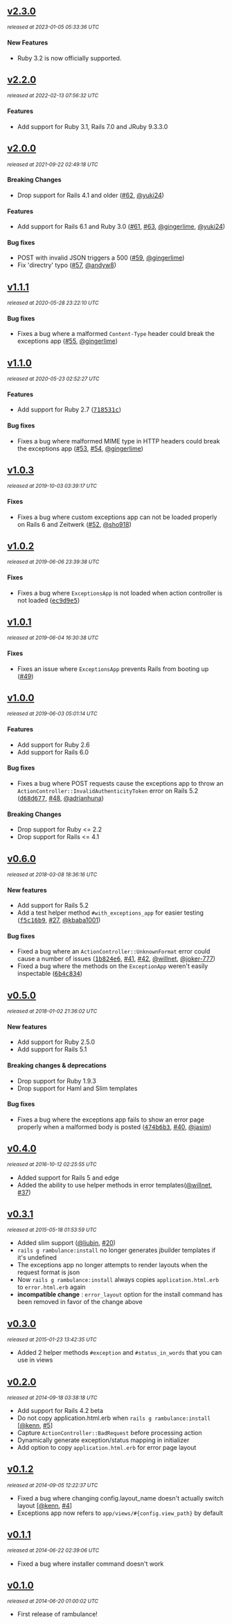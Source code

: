 ## [v2.3.0](https://github.com/yuki24/rambulance/tree/v2.3.0)

_<sup>released at 2023-01-05 05:33:36 UTC</sup>_

#### New Features

- Ruby 3.2 is now officially supported.

## [v2.2.0](https://github.com/yuki24/rambulance/tree/v2.2.0)

_<sup>released at 2022-02-13 07:56:32 UTC</sup>_

#### Features

- Add support for Ruby 3.1, Rails 7.0 and JRuby 9.3.3.0

## [v2.0.0](https://github.com/yuki24/rambulance/tree/v2.0.0)

_<sup>released at 2021-09-22 02:49:18 UTC</sup>_

#### Breaking Changes

- Drop support for Rails 4.1 and older ([#62](https://github.com/yuki24/rambulance/pull/62), [@yuki24](https://github.com/yuki24))

#### Features

- Add support for Rails 6.1 and Ruby 3.0 ([#61](https://github.com/yuki24/rambulance/pull/61), [#63](https://github.com/yuki24/rambulance/pull/63), [@gingerlime](https://github.com/gingerlime), [@yuki24](https://github.com/yuki24))

#### Bug fixes

- POST with invalid JSON triggers a 500 ([#59](https://github.com/yuki24/rambulance/pull/59), [@gingerlime](https://github.com/gingerlime))
- Fix 'directry' typo ([#57](https://github.com/yuki24/rambulance/pull/57), [@andyw8](https://github.com/andyw8))

## [v1.1.1](https://github.com/yuki24/rambulance/tree/v1.1.1)

_<sup>released at 2020-05-28 23:22:10 UTC</sup>_

#### Bug fixes

- Fixes a bug where a malformed `Content-Type` header could break the exceptions app ([#55](https://github.com/yuki24/rambulance/pull/55), [@gingerlime](https://github.com/gingerlime))

## [v1.1.0](https://github.com/yuki24/rambulance/tree/v1.1.0)

_<sup>released at 2020-05-23 02:52:27 UTC</sup>_

#### Features

- Add support for Ruby 2.7 ([<tt>718531c</tt>](https://github.com/yuki24/rambulance/commit/718531c45b61d01dce91f401fd81dd6aefdefb31))

#### Bug fixes

- Fixes a bug where malformed MIME type in HTTP headers could break the exceptions app ([#53](https://github.com/yuki24/rambulance/issues/53), [#54](https://github.com/yuki24/rambulance/pull/54), [@gingerlime](https://github.com/gingerlime))

## [v1.0.3](https://github.com/yuki24/rambulance/tree/v1.0.3)

_<sup>released at 2019-10-03 03:39:17 UTC</sup>_

#### Fixes

- Fixes a bug where custom exceptions app can not be loaded properly on Rails 6 and Zeitwerk ([#52](https://github.com/yuki24/rambulance/issues/52), [@sho918](https://github.com/sho918))

## [v1.0.2](https://github.com/yuki24/rambulance/tree/v1.0.2)

_<sup>released at 2019-06-06 23:39:38 UTC</sup>_

#### Fixes

- Fixes a bug where `ExceptionsApp` is not loaded when action controller is not loaded ([<tt>ec9d9e5</tt>](https://github.com/yuki24/rambulance/commit/ec9d9e5de98eeec501042a0bbb95ae8ac8d7b4e3))

## [v1.0.1](https://github.com/yuki24/rambulance/tree/v1.0.1)

_<sup>released at 2019-06-04 16:30:38 UTC</sup>_

#### Fixes

- Fixes an issue where `ExceptionsApp` prevents Rails from booting up ([#49](https://github.com/yuki24/rambulance/issues/49))

## [v1.0.0](https://github.com/yuki24/rambulance/tree/v1.0.0)

_<sup>released at 2019-06-03 05:01:14 UTC</sup>_

#### Features

- Add support for Ruby 2.6
- Add support for Rails 6.0

#### Bug fixes

- Fixes a bug where POST requests cause the exceptions app to throw an `ActionController::InvalidAuthenticityToken` error on Rails 5.2 ([<tt>d68d677</tt>](https://github.com/yuki24/rambulance/commit/d68d677de75059fa09f70e37c97f4bae95885c53), [#48](https://github.com/yuki24/rambulance/issues/48), [@adrianhuna](https://github.com/adrianhuna))

#### Breaking Changes

- Drop support for Ruby \<= 2.2
- Drop support for Rails \<= 4.1

## [v0.6.0](https://github.com/yuki24/rambulance/tree/v0.6.0)

_<sup>released at 2018-03-08 18:36:16 UTC</sup>_

#### New features

- Add support for Rails 5.2
- Add a test helper method `#with_exceptions_app` for easier testing ([<tt>f5c16b9</tt>](https://github.com/yuki24/rambulance/commit/f5c16b90ecf5eb4903faa30d760bf5863441e9c5), [#27](https://github.com/yuki24/rambulance/pull/27), [@kbaba1001](https://github.com/kbaba1001))

#### Bug fixes

- Fixed a bug where an `ActionController::UnknownFormat` error could cause a number of issues ([<tt>1b824e6</tt>](https://github.com/yuki24/rambulance/commit/1b824e6c170479ed90e24df1680dd2dec7c98160), [#41](https://github.com/yuki24/rambulance/issues/41), [#42](https://github.com/yuki24/rambulance/pull/42), [@willnet](https://github.com/willnet), [@joker-777](https://github.com/joker-777))
- Fixed a bug where the methods on the `ExceptionApp` weren't easily inspectable ([<tt>6b4c834</tt>](https://github.com/yuki24/rambulance/commit/6b4c834bb0b8e81f619d9f598310ce68f4f9c66b))

## [v0.5.0](https://github.com/yuki24/rambulance/tree/v0.5.0)

_<sup>released at 2018-01-02 21:36:02 UTC</sup>_

#### New features

- Add support for Ruby 2.5.0
- Add support for Rails 5.1

#### Breaking changes & deprecations

- Drop support for Ruby 1.9.3
- Drop support for Haml and Slim templates

#### Bug fixes

- Fixes a bug where the exceptions app fails to show an error page properly when a malformed body is posted ([<tt>474b6b3</tt>](https://github.com/yuki24/rambulance/commit/474b6b329e5590db3c0a7e33c795b18c00812729), [#40](https://github.com/yuki24/rambulance/issues/40), [@jasim](https://github.com/jasim))

## [v0.4.0](https://github.com/yuki24/rambulance/tree/v0.4.0)

_<sup>released at 2016-10-12 02:25:55 UTC</sup>_

- Added support for Rails 5 and edge
- Added the ability to use helper methods in error templates([@willnet](https://github.com/willnet), [#37](https://github.com/yuki24/rambulance/pull/37))

## [v0.3.1](https://github.com/yuki24/rambulance/tree/v0.3.1)

_<sup>released at 2015-05-18 01:53:59 UTC</sup>_

- Added slim support ([@liubin](https://github.com/liubin), [#20](https://github.com/yuki24/rambulance/pull/20))
- `rails g rambulance:install` no longer generates jbuilder templates if it's undefined
- The exceptions app no longer attempts to render layouts when the request format is json
- Now `rails g rambulance:install` always copies `application.html.erb` to `error.html.erb` again
- **incompatible change** : `error_layout` option for the install command has been removed in favor of the change above

## [v0.3.0](https://github.com/yuki24/rambulance/tree/v0.3.0)

_<sup>released at 2015-01-23 13:42:35 UTC</sup>_

- Added 2 helper methods `#exception` and `#status_in_words` that you can use in views

## [v0.2.0](https://github.com/yuki24/rambulance/tree/v0.2.0)

_<sup>released at 2014-09-18 03:38:18 UTC</sup>_

- Add support for Rails 4.2 beta
- Do not copy application.html.erb when `rails g rambulance:install` [[@kenn](https://github.com/kenn), [#5](https://github.com/yuki24/rambulance/issues/5)]
- Capture `ActionController::BadRequest` before processing action
- Dynamically generate exception/status mapping in initializer
- Add option to copy `application.html.erb` for error page layout

## [v0.1.2](https://github.com/yuki24/rambulance/tree/v0.1.2)

_<sup>released at 2014-09-05 12:22:37 UTC</sup>_

- Fixed a bug where changing config.layout\_name doesn't actually switch layout [[@kenn](https://github.com/kenn), [#4](https://github.com/yuki24/rambulance/issues/4)]
- Exceptions app now refers to `app/views/#{config.view_path}` by default

## [v0.1.1](https://github.com/yuki24/rambulance/tree/v0.1.1)

_<sup>released at 2014-06-22 02:39:06 UTC</sup>_

- Fixed a bug where installer command doesn't work

## [v0.1.0](https://github.com/yuki24/rambulance/tree/v0.1.0)

_<sup>released at 2014-06-20 01:00:02 UTC</sup>_

- First release of rambulance!
